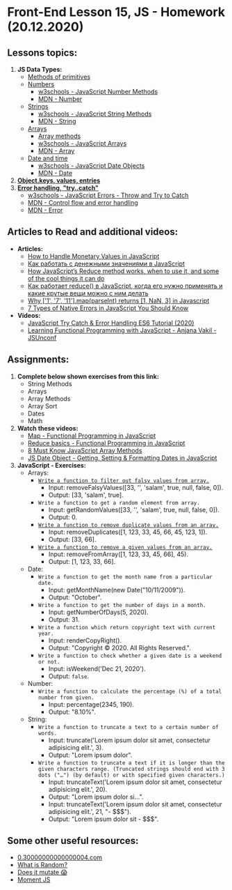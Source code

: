 # Front-End Lesson 15, JS - Homework (20.12.2020)

## Lessons topics:

1. **JS Data Types:**
   - [Methods of primitives](https://javascript.info/primitives-methods)
   - [Numbers](https://javascript.info/number)
     - [w3schools - JavaScript Number Methods](https://www.w3schools.com/js/js_number_methods.asp)
     - [MDN - Number](https://developer.mozilla.org/en-US/docs/Web/JavaScript/Reference/Global_Objects/Number)
   - [Strings](https://javascript.info/string)
     - [w3schools - JavaScript String Methods](https://www.w3schools.com/js/js_string_methods.asp)
     - [MDN - String](https://developer.mozilla.org/en-US/docs/Web/JavaScript/Reference/Global_Objects/String)
   - [Arrays](https://javascript.info/array)
     - [Array methods](https://javascript.info/array-methods)
     - [w3schools - JavaScript Arrays](https://www.w3schools.com/js/js_arrays.asp)
     - [MDN - Array](https://developer.mozilla.org/en-US/docs/Web/JavaScript/Reference/Global_Objects/Array)
   - [Date and time](https://javascript.info/date)
     - [w3schools - JavaScript Date Objects](https://www.w3schools.com/js/js_dates.asp)
     - [MDN - Date](https://developer.mozilla.org/en-US/docs/Web/JavaScript/Reference/Global_Objects/Date)
2. **[Object.keys, values, entries](https://javascript.info/keys-values-entries)**
3. **[Error handling, "try..catch"](https://javascript.info/try-catch)**
     - [w3schools - JavaScript Errors - Throw and Try to Catch](https://www.w3schools.com/js/js_errors.asp)
     - [MDN - Control flow and error handling](https://developer.mozilla.org/en-US/docs/Web/JavaScript/Reference/Global_Objects/Date)
     - [MDN - Error](https://developer.mozilla.org/en-US/docs/Web/JavaScript/Reference/Global_Objects/Error)

## Articles to Read and additional videos:

- **Articles:**
  - [How to Handle Monetary Values in JavaScript](https://frontstuff.io/how-to-handle-monetary-values-in-javascript)
  - [Как работать с денежными значениями в JavaScript](https://medium.com/devschacht/how-to-handle-monetary-values-in-javascript-bb0706840f0e)
  - [How JavaScript’s Reduce method works, when to use it, and some of the cool things it can do](https://medium.com/free-code-camp/reduce-f47a7da511a9)
  - [Как работает reduce() в JavaScript, когда его нужно применять и какие крутые вещи можно с ним делать](https://medium.com/@stasonmars/%D0%BA%D0%B0%D0%BA-%D1%80%D0%B0%D0%B1%D0%BE%D1%82%D0%B0%D0%B5%D1%82-reduce-%D0%B2-javascript-%D0%BA%D0%BE%D0%B3%D0%B4%D0%B0-%D0%B5%D0%B3%D0%BE-%D0%BD%D1%83%D0%B6%D0%BD%D0%BE-%D0%BF%D1%80%D0%B8%D0%BC%D0%B5%D0%BD%D1%8F%D1%82%D1%8C-%D0%B8-%D0%BA%D0%B0%D0%BA%D0%B8%D0%B5-%D0%BA%D1%80%D1%83%D1%82%D1%8B%D0%B5-%D0%B2%D0%B5%D1%89%D0%B8-%D0%BC%D0%BE%D0%B6%D0%BD%D0%BE-%D1%81-%D0%BD%D0%B8%D0%BC-b650c397bee6)
  - [Why ['1', '7', '11'].map(parseInt) returns [1, NaN, 3] in Javascript](https://medium.com/dailyjs/parseint-mystery-7c4368ef7b21)
  - [7 Types of Native Errors in JavaScript You Should Know](https://blog.bitsrc.io/types-of-native-errors-in-javascript-you-must-know-b8238d40e492)
- **Videos:**
  - [JavaScript Try Catch & Error Handling ES6 Tutorial (2020)](https://youtu.be/ye-aIwGJKNg)
  - [Learning Functional Programming with JavaScript - Anjana Vakil - JSUnconf](https://youtu.be/e-5obm1G_FY)

## Assignments:

1. **Complete below shown exercises from this link:**
   - String Methods
   - Arrays
   - Array Methods
   - Array Sort
   - Dates
   - Math
2. **Watch these videos:**
   - [Map - Functional Programming in JavaScript](https://youtu.be/bCqtb-Z5YGQ?list=PL0zVEGEvSaeEd9hlmCXrk5yUyqUag-n84)
   - [Reduce basics - Functional Programming in JavaScript](https://youtu.be/Wl98eZpkp-c?list=PL0zVEGEvSaeEd9hlmCXrk5yUyqUag-n84)
   - [8 Must Know JavaScript Array Methods](https://youtu.be/R8rmfD9Y5-c)
   - [JS Date Object - Getting, Setting & Formatting Dates in JavaScript](https://youtu.be/-eRsWqwcPuk)
3. **JavaScript - Exercises:**
   - Arrays:
     - [`Write a function to filter out falsy values from array.`](https://user-images.githubusercontent.com/74110914/102804742-98769200-43d3-11eb-88a8-94b45ccff3cb.jpg)
       - Input: removeFalsyValues([33, '', 'salam', true, null, false, 0]).
       - Output: [33, 'salam', true].
     - `Write a function to get a random element from array.`
       - Input: getRandomValues([33, '', 'salam', true, null, false, 0]).
       - Output: 0.
     - [`Write a function to remove duplicate values from an array.`](https://user-images.githubusercontent.com/74110914/102804735-96143800-43d3-11eb-994a-0a83cb015c1f.jpg)
       - Input: removeDuplicates([1, 123, 33, 45, 66, 45, 123, 1]).
       - Output: [33, 66].
     - [`Write a function to remove a given values from an array.`](https://user-images.githubusercontent.com/74110914/102804739-97ddfb80-43d3-11eb-9954-5c5ad00d2c0c.jpg)
       - Input: removeFromArray([1, 123, 33, 45, 66], 45).
       - Output: [1, 123, 33, 66].
   - Date:
     - `Write a function to get the month name from a particular date.`
       - Input: getMonthName(new Date("10/11/2009")).
       - Output: "October".
     - `Write a function to get the number of days in a month.`
       - Input: getNumberOfDays(5, 2020).
       - Output: 31.
     - `Write a function which return copyright text with current year.`
       - Input: renderCopyRight().
       - Output: "Copyright © 2020. All Rights Reserved.".
     - `Write a function to check whether a given date is a weekend or not.`
       - Input: isWeekend('Dec 21, 2020').
       - Output: `false`.
   - Number:
     - `Write a function to calculate the percentage (%) of a total number from given.`
       - Input: percentage(2345, 190).
       - Output: "8.10%".
   - String:
     - `Write a function to truncate a text to a certain number of words.`
       - Input: truncate('Lorem ipsum dolor sit amet, consectetur adipisicing elit.', 3).
       - Output: "Lorem ipsum dolor".
     - `Write a function to truncate a text if it is longer than the given characters range. (Truncated strings should end with 3 dots ("…") (by default) or with specified given characters.)`
       - Input: truncateText('Lorem ipsum dolor sit amet, consectetur adipisicing elit.', 20).
       - Output: "Lorem ipsum dolor si…".
       - Input: truncateText('Lorem ipsum dolor sit amet, consectetur adipisicing elit.', 21, "- $$$").
       - Output: "Lorem ipsum dolor sit - $$$".


## Some other useful resources:

- [0.30000000000000004.com](https://0.30000000000000004.com/)
- [What is Random?](https://youtu.be/9rIy0xY99a0)
- [Does it mutate 😱](https://doesitmutate.xyz/)
- [Moment JS](https://momentjs.com/)
